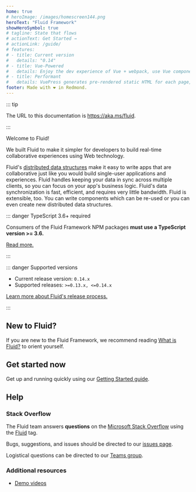 ```yaml
---
home: true
# heroImage: /images/homescreen144.png
heroText: "Fluid Framework"
showHeroSymbol: true
# tagline: State that flows
# actionText: Get Started →
# actionLink: /guide/
# features:
# - title: Current version
#   details: "0.14"
# - title: Vue-Powered
#   details: Enjoy the dev experience of Vue + webpack, use Vue components in markdown, and develop custom themes with Vue.
# - title: Performant
#   details: VuePress generates pre-rendered static HTML for each page, and runs as an SPA once a page is loaded.
footer: Made with ❤ in Redmond.
---
```


::: tip

The URL to this documentation is <https://aka.ms/fluid>.

:::

Welcome to Fluid!

We built Fluid to make it simpler for developers to build real-time collaborative experiences using Web technology.

Fluid's [distributed data structures](./guide/dds.md) make it easy to write apps that are collaborative just like you
would build single-user applications and experiences. Fluid handles keeping your data in sync across multiple clients,
so you can focus on your app's business logic. Fluid's data synchronization is fast, efficient, and requires very little
bandwidth. Fluid is extensible, too. You can write components which can be re-used or you can even create new
distributed data structures.

::: danger TypeScript 3.6+ required

Consumers of the Fluid Framework NPM packages **must use a TypeScript version >= 3.6.**

[Read more.](./contributing/breaking-changes.md#fluid-packages-require-consumers-on-typescript-3-6)

:::

::: danger Supported versions

- Current release version: `0.14.x`
- Supported releases: `>=0.13.x, <=0.14.x`

[Learn more about Fluid's release process.](./contributing/release-process.md)

:::


## New to Fluid?

If you are new to the Fluid Framework, we recommend reading [What is Fluid?](./what-is-fluid.md) to orient yourself.

## Get started now

Get up and running quickly using our [Getting Started guide](./guide/README.md).

## Help

### Stack Overflow

The Fluid team answers **questions** on the [Microsoft Stack Overflow](https://stackoverflow.microsoft.com/) using
the [Fluid](https://stackoverflow.microsoft.com/questions/tagged/fluid) tag.

Bugs, suggestions, and issues should be directed to our [issues page](https://github.com/Microsoft/FluidFramework/issues).

Logistical questions can be directed to our [Teams group](https://teams.microsoft.com/l/team/19%3a10ccb94cae324ec2aabcd6b6322b1a25%40thread.skype/conversations?groupId=9ce27575-2f82-4689-abdb-bcff07e8063b&tenantId=72f988bf-86f1-41af-91ab-2d7cd011db47).

### Additional resources

- [Demo videos](./team/videos.md)
